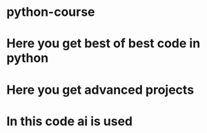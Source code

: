 # python-course
# Here you get best of best code in python 
# Here you get advanced projects 
# In this code ai is used
